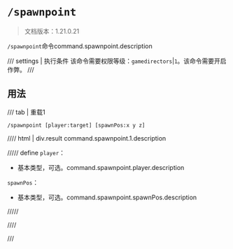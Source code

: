 # `/spawnpoint`

> 文档版本：1.21.0.21

`/spawnpoint`命令command.spawnpoint.description

/// settings | 执行条件
该命令需要权限等级：`gamedirectors`|`1`。该命令需要开启作弊。
///

## 用法

/// tab | 重载1
```mcfunction
/spawnpoint [player:target] [spawnPos:x y z]
```

//// html | div.result
command.spawnpoint.1.description

///// define
`player`：<!-- md:samp target -->

- 基本类型，可选。command.spawnpoint.player.description

`spawnPos`：<!-- md:samp x y z -->

- 基本类型，可选。command.spawnpoint.spawnPos.description


/////

////

///
